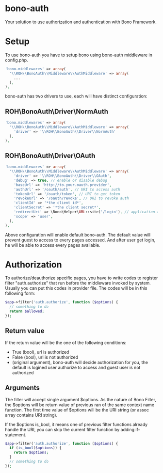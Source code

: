 bono-auth
=========

Your solution to use authorization and authentication with Bono Framework.

# Setup

To use bono-auth you have to setup bono using bono-auth middleware in config.php.

```php
'bono.middlewares' => array(
  '\\ROH\\BonoAuth\\Middleware\\AuthMiddleware' => array(
    ...
  ),
),
```


bono-auth has two drivers to use, each will have distinct configuration:

## ROH\BonoAuth\Driver\NormAuth

```php
'bono.middlewares' => array(
  '\\ROH\\BonoAuth\\Middleware\\AuthMiddleware' => array(
    'driver' => '\\ROH\\BonoAuth\\Driver\\NormAuth'
  ),
),
```

## ROH\BonoAuth\Driver\OAuth

```php
'bono.middlewares' => array(
  '\\ROH\\BonoAuth\\Middleware\\AuthMiddleware' => array(
    'driver' => '\\ROH\\BonoAuth\\Driver\\OAuth',
    'debug' => true, // enable or disable debug
    'baseUrl' => 'http://to.your.oauth.provider',
    'authUrl' => '/oauth/auth', // URI to access auth
    'tokenUrl' => '/oauth/token', // URI to get token
    'revokeUrl' => '/oauth/revoke', // URI to revoke auth
    'clientId' => '*the client id*',
    'clientSecret' => '*the client secret*',
    'redirectUri' => \Bono\Helper\URL::site('/login'), // application redirect url
    'scope' => 'user',
  ),
),
```

Above configuration will enable default bono-auth. The default value will prevent guest to access to every pages 
accessed. And after user get login, he will be able to access every pages available.

# Authorization

To authorize/deauthorize specific pages, you have to write codes to register filter "auth.authorize" that run before the middleware invoked by system. Usually you can put this codes in provider file. The codes will be in this following form:

```php
$app->filter('auth.authorize', function ($options) {
  // something to do
  return $allowed;
});
```
## Return value

If the return value will be the one of the following conditions:
- True (bool), url is authorized
- False (bool), url is not authorized
- (original argument), bono-auth will decide authorization for you, the default is logined user authorize to access and guest user is not authorized

## Arguments

The filter will accept single argument $options. As the nature of Bono Filter, the $options will be return value of previous ran of the same context name function. The first time value of $options will be the URI string (or assoc array contains URI string). 

If the $options is_bool, it means one of previous filter functions already handle the URI, you can skip the current filter function by adding if-statement.

```php
$app->filter('auth.authorize', function ($options) {
  if (is_bool($options)) {
    return $options;
  }
  // something to do
});
```

